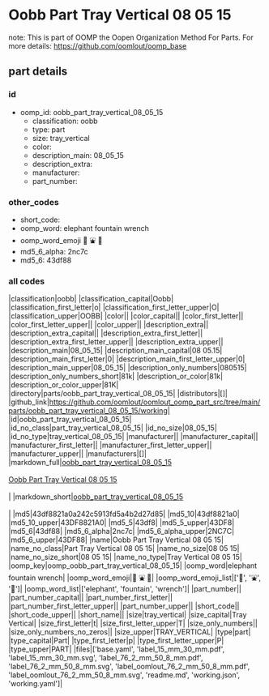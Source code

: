 # Oobb Part Tray Vertical 08 05 15  

note: This is part of OOMP the Oopen Organization Method For Parts. For more details: https://github.com/oomlout/oomp_base

##  part details





### id
* oomp_id: oobb_part_tray_vertical_08_05_15
  * classification: oobb
  * type: part
  * size: tray_vertical
  * color: 
  * description_main: 08_05_15
  * description_extra: 
  * manufacturer: 
  * part_number: 

### other_codes
* short_code: 
* oomp_word: elephant fountain wrench
* oomp_word_emoji :elephant: :fountain: :wrench:
* md5_6_alpha: 2nc7c
* md5_6: 43df88

### all codes 
|classification|oobb|
|classification_capital|Oobb|
|classification_first_letter|o|
|classification_first_letter_upper|O|
|classification_upper|OOBB|
|color||
|color_capital||
|color_first_letter||
|color_first_letter_upper||
|color_upper||
|description_extra||
|description_extra_capital||
|description_extra_first_letter||
|description_extra_first_letter_upper||
|description_extra_upper||
|description_main|08_05_15|
|description_main_capital|08 05.15|
|description_main_first_letter|0|
|description_main_first_letter_upper|0|
|description_main_upper|08_05_15|
|description_only_numbers|080515|
|description_only_numbers_short|81k|
|description_or_color|81k|
|description_or_color_upper|81K|
|directory|parts/oobb_part_tray_vertical_08_05_15|
|distributors|[]|
|github_link|https://github.com/oomlout/oomlout_oomp_part_src/tree/main/parts/oobb_part_tray_vertical_08_05_15/working|
|id|oobb_part_tray_vertical_08_05_15|
|id_no_class|part_tray_vertical_08_05_15|
|id_no_size|08_05_15|
|id_no_type|tray_vertical_08_05_15|
|manufacturer||
|manufacturer_capital||
|manufacturer_first_letter||
|manufacturer_first_letter_upper||
|manufacturer_upper||
|manufacturers|[]|
|markdown_full|[oobb_part_tray_vertical_08_05_15](https://github.com/oomlout/oomlout_oomp_part_src/tree/main/parts/oobb_part_tray_vertical_08_05_15/working)<br>[](https://github.com/oomlout/oomlout_oomp_part_src/tree/main/parts/oobb_part_tray_vertical_08_05_15/working)<br>[Oobb Part Tray Vertical 08 05 15](https://github.com/oomlout/oomlout_oomp_part_src/tree/main/parts/oobb_part_tray_vertical_08_05_15/working)<br><br>|
|markdown_short|[oobb_part_tray_vertical_08_05_15](https://github.com/oomlout/oomlout_oomp_part_src/tree/main/parts/oobb_part_tray_vertical_08_05_15/working)<br><br>|
|md5|43df8821a0a242c5913fd5a4b2d27d85|
|md5_10|43df8821a0|
|md5_10_upper|43DF8821A0|
|md5_5|43df8|
|md5_5_upper|43DF8|
|md5_6|43df88|
|md5_6_alpha|2nc7c|
|md5_6_alpha_upper|2NC7C|
|md5_6_upper|43DF88|
|name|Oobb Part Tray Vertical 08 05 15|
|name_no_class|Part Tray Vertical 08 05 15|
|name_no_size|08 05 15|
|name_no_size_short|08 05 15|
|name_no_type|Tray Vertical 08 05 15|
|oomp_key|oomp_oobb_part_tray_vertical_08_05_15|
|oomp_word|elephant fountain wrench|
|oomp_word_emoji|:elephant: :fountain: :wrench:|
|oomp_word_emoji_list|[':elephant:', ':fountain:', ':wrench:']|
|oomp_word_list|['elephant', 'fountain', 'wrench']|
|part_number||
|part_number_capital||
|part_number_first_letter||
|part_number_first_letter_upper||
|part_number_upper||
|short_code||
|short_code_upper||
|short_name||
|size|tray_vertical|
|size_capital|Tray Vertical|
|size_first_letter|t|
|size_first_letter_upper|T|
|size_only_numbers||
|size_only_numbers_no_zeros||
|size_upper|TRAY_VERTICAL|
|type|part|
|type_capital|Part|
|type_first_letter|p|
|type_first_letter_upper|P|
|type_upper|PART|
|files|['base.yaml', 'label_15_mm_30_mm.pdf', 'label_15_mm_30_mm.svg', 'label_76_2_mm_50_8_mm.pdf', 'label_76_2_mm_50_8_mm.svg', 'label_oomlout_76_2_mm_50_8_mm.pdf', 'label_oomlout_76_2_mm_50_8_mm.svg', 'readme.md', 'working.json', 'working.yaml']|

